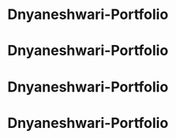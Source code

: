 # Dnyaneshwari-Portfolio
# Dnyaneshwari-Portfolio
# Dnyaneshwari-Portfolio
# Dnyaneshwari-Portfolio
